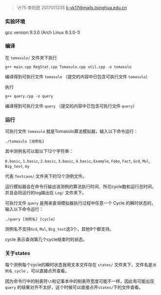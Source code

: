 >  计75  李阳崑  2017011235  li-yk17@mails.tsinghua.edu.cn



### 实验环境

gcc version 9.3.0 (Arch Linux 9.3.0-1)



### 编译

在 `tomasulo/` 文件夹下执行

```shell
g++ main.cpp RegStat.cpp Tomasulo.cpp util.cpp -o tomasulo
```

编译得到可执行文件 `tomasulo` （提交的内容中已包含可执行文件 `tomasulo`）

执行

```shell
g++ query.cpp -o query
```

编译得到可执行文件 `query` （提交的内容中已包含可执行文件 `query`）



### 运行

可执行文件 `tomasulo` 就是Tomasulo算法模拟器，输入以下命令运行：

```shell
./tomasulo [测例名]
```

其中测例名可以取以下12个字符串：

`0.basic`, `1.basic`, `2.basic`, `3.basic`, `4.basic`, `Example`, `Fabo`, `Fact`, `Gcd`, `Mul`, `Big_test`, `my`

代表 `Testcase/` 文件夹下的12个测例文件。

运行模拟器会在命令行输出该测例的算法执行时间、所花cycle数和运行总时间，并且会将运行的log输出在 `Log/` 文件夹下。



可执行文件 `query` 是用来查询模拟器执行过程中任意一个 Cycle 的瞬时状态的，输入以下命令运行：

```shell
./query [测例名] [cycle]
```

测例名不支持`Gcd`, `Mul`, `Big_test`这3个，其他9个都支持。

cycle 表示查询第几个cycle结束时的状态。



### 关于states

每个测例每个cycle的瞬时状态我用文本文件存在 `states/` 文件夹下，文件名是`测例名_cycle` ，可以直接点开查看。

因为命令行中的制表符`\t`和记事本中的制表符宽度可能不一样，因此有可能出现 `query` 的结果对齐不太好，这个时候可以直接点开`states/`下的文件查看。


